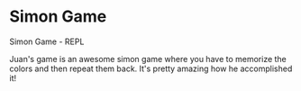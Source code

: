 # Simon Game
Simon Game - REPL

Juan's game is an awesome simon game where you have to memorize the colors and then repeat them back. 
It's pretty amazing how he accomplished it! 

